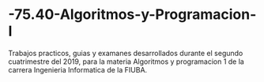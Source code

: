 # -75.40-Algoritmos-y-Programacion-I
Trabajos practicos, guias y examanes desarrollados durante el segundo cuatrimestre del 2019, para la materia Algoritmos y programacion 1 de la carrera Ingenieria Informatica de la FIUBA.
